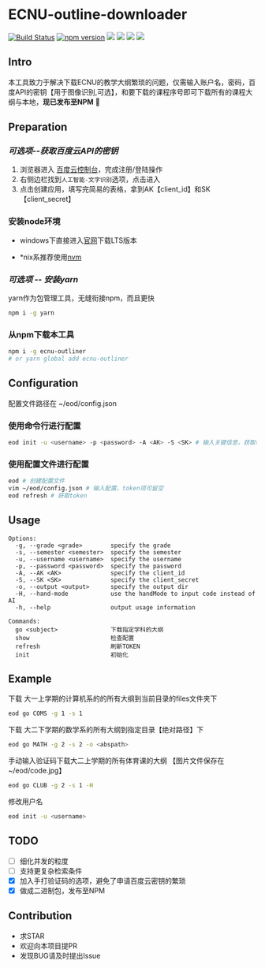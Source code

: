 # ECNU-outline-downloader 
[![Build Status](https://travis-ci.org/fun4wut/ECNU-outline-downloader.svg?branch=master)](https://travis-ci.org/fun4wut/ECNU-outline-downloader)
[![npm version](https://badge.fury.io/js/ecnu-outliner.svg)](https://badge.fury.io/js/ecnu-outliner)
![](https://img.shields.io/github/repo-size/fun4wut/ECNU-outline-downloader.svg?style=flat)
![](https://img.shields.io/github/license/fun4wut/ECNU-outline-downloader.svg?style=flat)
![](https://img.shields.io/node/v/ecnu-outliner.svg?style=flat)
![](https://img.shields.io/npm/types/ecnu-outliner.svg?style=flat)

## Intro
本工具致力于解决下载ECNU的教学大纲繁琐的问题，仅需输入账户名，密码，百度API的密钥【用于图像识别,可选】，和要下载的课程序号即可下载所有的课程大纲与本地，**现已发布至NPM** 🎉

## Preparation
### ***可选项--获取百度云API的密钥***
1.  浏览器进入 [百度云控制台](https://console.bce.baidu.com)，完成注册/登陆操作
2.  右侧边栏找到`人工智能-文字识别`选项，点击进入
3.  点击创建应用，填写完简易的表格，拿到AK【client_id】和SK【client_secret】

### 安装node环境
* windows下直接进入[官网](https://nodejs.org/zh-cn/)下载LTS版本

* *nix系推荐使用[nvm](https://github.com/creationix/nvm)

### ***可选项 -- 安装yarn***
yarn作为包管理工具，无缝衔接npm，而且更快
```bash
npm i -g yarn
```

### 从npm下载本工具
```bash
npm i -g ecnu-outliner
# or yarn global add ecnu-outliner
```

## Configuration
配置文件路径在 ~/eod/config.json
### 使用命令行进行配置
```bash
eod init -u <username> -p <password> -A <AK> -S <SK> # 输入关键信息，获取token
```
### 使用配置文件进行配置
```bash
eod # 创建配置文件
vim ~/eod/config.json # 输入配置，token项可留空
eod refresh # 获取token
```
## Usage
```
Options:
  -g, --grade <grade>        specify the grade
  -s, --semester <semester>  specify the semester
  -u, --username <username>  specify the username
  -p, --password <password>  specify the password
  -A, --AK <AK>              specify the client_id
  -S, --SK <SK>              specify the client_secret
  -o, --output <output>      specify the output dir
  -H, --hand-mode            use the handMode to input code instead of AI
  -h, --help                 output usage information

Commands:
  go <subject>               下载指定学科的大纲
  show                       检查配置
  refresh                    刷新TOKEN
  init                       初始化
```
## Example
下载 大一上学期的计算机系的的所有大纲到当前目录的files文件夹下
 ```bash
eod go COMS -g 1 -s 1
 ```

下载 大二下学期的数学系的所有大纲到指定目录【绝对路径】下
```bash
eod go MATH -g 2 -s 2 -o <abspath>
```
手动输入验证码下载大二上学期的所有体育课的大纲
【图片文件保存在~/eod/code.jpg】
```bash
eod go CLUB -g 2 -s 1 -H
```
修改用户名
```bash
eod init -u <username>
```
## TODO
- [ ] 细化并发的粒度
- [ ] 支持更复杂检索条件
- [x] 加入手打验证码的选项，避免了申请百度云密钥的繁琐
- [x] 做成二进制包，发布至NPM

## Contribution
* 求STAR
* 欢迎向本项目提PR
* 发现BUG请及时提出Issue